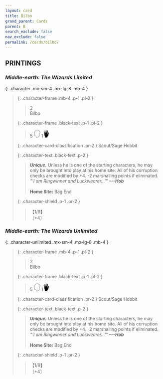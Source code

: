```yaml
---
layout: card
title: Bilbo
grand_parent: Cards
parent: B
search_exclude: false
nav_exclude: false
permalink: /cards/bilbo/
---
```


## PRINTINGS


### _Middle-earth: The Wizards Limited_

{: .character .mx-sm-4 .mx-lg-8 .mb-4 }
> {: .character-frame .mb-4 .p-1 .pl-2 }
> > <div class="card-mp">2</div>
> > <div class="character-card-name">Bilbo</div>
>
> {: .character-frame .black-text .p-1 .pl-2 }
> > 5 ![](/assets/images/mind.svg) 1![](/assets/images/di.svg)
>
> {: .character-card-classification .pr-2 }
> Scout/Sage Hobbit
>
> {: .character-text .black-text .p-2 }
> > _**Unique.**_ Unless he is one of the starting characters, he may only be brought into play at his home site. All of his corruption checks are modified by +4. -2 marshalling points if eliminated. <br>_"'I am Ringwinner and Luckwearer...'"_ ***---Hob***  <br><br>**Home Site:** Bag End 
>
> {: .character-shield .p-1 .pr-2 }
> > <div class="card-shield">【1/9】</div>
> > <div class="card-corruption">〔+4〕</div>

### _Middle-earth: The Wizards Unlimited_

{: .character-unlimited .mx-sm-4 .mx-lg-8 .mb-4 }
> {: .character-frame .mb-4 .p-1 .pl-2 }
> > <div class="card-mp">2</div>
> > <div class="character-card-name">Bilbo</div>
>
> {: .character-frame .black-text .p-1 .pl-2 }
> > 5 ![](/assets/images/mind.svg) 1![](/assets/images/di.svg)
>
> {: .character-card-classification .pr-2 }
> Scout/Sage Hobbit
>
> {: .character-text .black-text .p-2 }
> > _**Unique.**_ Unless he is one of the starting characters, he may only be brought into play at his home site. All of his corruption checks are modified by +4. -2 marshalling points if eliminated. <br>_"'I am Ringwinner and Luckwearer...'"_ ***---Hob***  <br><br>**Home Site:** Bag End 
>
> {: .character-shield .p-1 .pr-2 }
> > <div class="card-shield">【1/9】</div>
> > <div class="card-corruption">〔+4〕</div>
